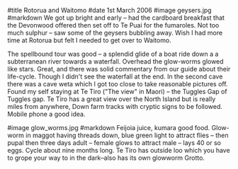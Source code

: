 #title Rotorua and Waitomo
#date 1st March 2006
#image geysers.jpg
#markdown
We got up bright and early – had the cardboard breakfast that the Devonwood offered then set off to Te Puai for the fumaroles. Not too much sulphur – saw some of the geysers bubbling away. Wish I had more time at Rotorua but felt I needed to get over to Waitomo.

The spellbound tour was good – a splendid glide of a boat ride down a a subterranean river towards a waterfall. Overhead the glow-worms glowed like stars. Great, and there was solid commentary from our guide about their life-cycle. Though I didn't see the waterfall at the end. In the second cave there was a cave weta which I got too close to take reasonable pictures off. Found my self staying at Te Tiro ("The view" in Maori) – the Tuggles Gap of Tuggles gap. Te Tiro has a great view over the North Island but is really miles from anywhere, Down farm tracks with cryptic signs to be followed. Mobile phone a good idea.

#image glow_worms.jpg
#markdown
Feijoia juice, kumara good food. Glow-worm in maggot having threads down, blue green light to attract flies – then pupal then three days adult – female glows to attract male – lays 40 or so eggs. Cycle about nine months long. Te Tiro has outside loo which you have to grope your way to in the dark–also has its own glowworm Grotto.
